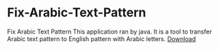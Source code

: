 # Fix-Arabic-Text-Pattern
Fix Arabic Text Pattern
This application ran by java. It is a tool to transfer Arabic text pattern to English pattern with Arabic letters.
[Download](https://raw.githubusercontent.com/Anas15gh/Fix-Arabic-Text-Pattern/main/FixArabicText.jar)
